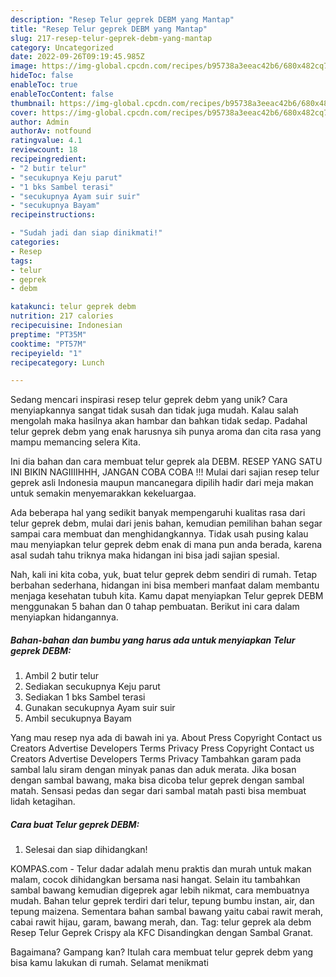 ```yaml
---
description: "Resep Telur geprek DEBM yang Mantap"
title: "Resep Telur geprek DEBM yang Mantap"
slug: 217-resep-telur-geprek-debm-yang-mantap
category: Uncategorized
date: 2022-09-26T09:19:45.985Z
image: https://img-global.cpcdn.com/recipes/b95738a3eeac42b6/680x482cq70/telur-geprek-debm-foto-resep-utama.jpg
hideToc: false
enableToc: true
enableTocContent: false
thumbnail: https://img-global.cpcdn.com/recipes/b95738a3eeac42b6/680x482cq70/telur-geprek-debm-foto-resep-utama.jpg
cover: https://img-global.cpcdn.com/recipes/b95738a3eeac42b6/680x482cq70/telur-geprek-debm-foto-resep-utama.jpg
author: Admin
authorAv: notfound
ratingvalue: 4.1
reviewcount: 18
recipeingredient:
- "2 butir telur"
- "secukupnya Keju parut"
- "1 bks Sambel terasi"
- "secukupnya Ayam suir suir"
- "secukupnya Bayam"
recipeinstructions:

- "Sudah jadi dan siap dinikmati!"
categories:
- Resep
tags:
- telur
- geprek
- debm

katakunci: telur geprek debm 
nutrition: 217 calories
recipecuisine: Indonesian
preptime: "PT35M"
cooktime: "PT57M"
recipeyield: "1"
recipecategory: Lunch

---
```





Sedang mencari inspirasi resep telur geprek debm yang unik? Cara menyiapkannya sangat tidak susah dan tidak juga mudah. Kalau salah mengolah maka hasilnya akan hambar dan bahkan tidak sedap. Padahal telur geprek debm yang enak harusnya sih punya aroma dan cita rasa yang mampu memancing selera Kita.





Ini dia bahan dan cara membuat telur geprek ala DEBM. RESEP YANG SATU INI BIKIN NAGIIIIHHH, JANGAN COBA COBA !!! Mulai dari sajian resep telur geprek asli Indonesia maupun mancanegara dipilih hadir dari meja makan untuk semakin menyemarakkan kekeluargaa.

Ada beberapa hal yang sedikit banyak mempengaruhi kualitas rasa dari telur geprek debm, mulai dari jenis bahan, kemudian pemilihan bahan segar sampai cara membuat dan menghidangkannya. Tidak usah pusing kalau mau menyiapkan telur geprek debm enak di mana pun anda berada, karena asal sudah tahu triknya maka hidangan ini bisa jadi sajian spesial.






Nah, kali ini kita coba, yuk, buat telur geprek debm sendiri di rumah. Tetap berbahan sederhana, hidangan ini bisa memberi manfaat dalam membantu menjaga kesehatan tubuh kita. Kamu dapat menyiapkan Telur geprek DEBM menggunakan 5 bahan dan 0 tahap pembuatan. Berikut ini cara dalam menyiapkan hidangannya.

<!--inarticleads1-->

##### Bahan-bahan dan bumbu yang harus ada untuk menyiapkan Telur geprek DEBM:

1. Ambil 2 butir telur
1. Sediakan secukupnya Keju parut
1. Sediakan 1 bks Sambel terasi
1. Gunakan secukupnya Ayam suir suir
1. Ambil secukupnya Bayam


Yang mau resep nya ada di bawah ini ya. About Press Copyright Contact us Creators Advertise Developers Terms Privacy Press Copyright Contact us Creators Advertise Developers Terms Privacy Tambahkan garam pada sambal lalu siram dengan minyak panas dan aduk merata. Jika bosan dengan sambal bawang, maka bisa dicoba telur geprek dengan sambal matah. Sensasi pedas dan segar dari sambal matah pasti bisa membuat lidah ketagihan. 

<!--inarticleads2-->

##### Cara buat Telur geprek DEBM:


1. Selesai dan siap dihidangkan!

KOMPAS.com - Telur dadar adalah menu praktis dan murah untuk makan malam, cocok dihidangkan bersama nasi hangat. Selain itu tambahkan sambal bawang kemudian digeprek agar lebih nikmat, cara membuatnya mudah. Bahan telur geprek terdiri dari telur, tepung bumbu instan, air, dan tepung maizena. Sementara bahan sambal bawang yaitu cabai rawit merah, cabai rawit hijau, garam, bawang merah, dan. Tag: telur geprek ala debm Resep Telur Geprek Crispy ala KFC Disandingkan dengan Sambal Granat. 

Bagaimana? Gampang kan? Itulah cara membuat telur geprek debm yang bisa kamu lakukan di rumah. Selamat menikmati
